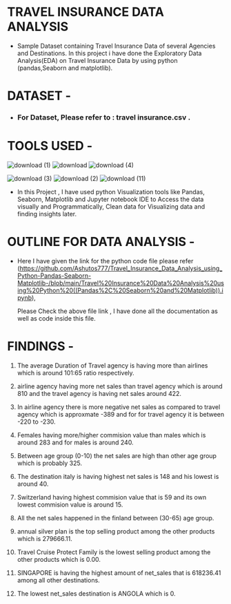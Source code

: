 # TRAVEL INSURANCE DATA ANALYSIS
* Sample Dataset containing Travel Insurance Data of several Agencies and Destinations. In this project i have done
    the Exploratory Data Analysis(EDA) on Travel Insurance Data by using python (pandas,Seaborn and matplotlib).
#  DATASET -
* ### For Dataset, Please refer to :  travel insurance.csv .

# TOOLS USED -
 ![download (1)](https://user-images.githubusercontent.com/111995863/189417908-48e9980b-efde-4d67-b60d-e6a9404c2973.png)
 ![download](https://user-images.githubusercontent.com/111995863/189417978-6dd907b2-a16a-4cf0-a347-f12232e7b8ab.png)
 ![download (4)](https://user-images.githubusercontent.com/111995863/189420467-d6a0e563-e309-4de0-8f68-65018b5cea47.png)

 
 ![download (3)](https://user-images.githubusercontent.com/111995863/189418106-bfb7a2c9-b7e2-4b5c-8226-5a4c0a55319b.png)
![download (2)](https://user-images.githubusercontent.com/111995863/189418070-b06d07c9-7be1-4f7d-86d3-9e9670794bf6.png)
![download (11)](https://user-images.githubusercontent.com/111995863/199317834-a173c641-1141-47d0-9454-1b823fc2c3c2.png)


* In this Project , I have used python Visualization tools like Pandas, Seaborn, Matplotlib and Jupyter notebook IDE to Access the data visually and Programmatically,     Clean data for Visualizing data and finding insights later. 
   
   
  
 # OUTLINE FOR DATA ANALYSIS -
 
 * Here I have given the link for the python code file please refer (https://github.com/Ashutos777/Travel_Insurance_Data_Analysis_using_Python-Pandas-Seaborn-Matplotlib-/blob/main/Travel%20Insurance%20Data%20Analysis%20using%20Python%20((Pandas%2C%20Seaborn%20and%20Matplotlib)).ipynb),
 
   Please Check the above file link , I have done all the documentation as well as code inside this file.  

  # FINDINGS -
   
   1. The average Duration of Travel agency is having more than airlines which is around 101:65 ratio respectively.

   2. airline agency having more net sales than travel agency which is around 810 and the travel agency is having net sales around 422.

   3. In airline agency there is more negative net sales as compared to travel agency which is approxmate -389 and for for travel agency it is between -220 to -230.

   4. Females having more/higher commision value than males which is around 283 and for males is around 240.

   5. Between age group (0-10) the net sales are high than other age group which is probably 325.

   6. The destination italy is having highest net sales is 148 and his lowest is around 40.

   7. Switzerland having highest commision value that is 59 and its own lowest commision value is around 15.

   8. All the net sales happened in the finland between (30-65) age group.

   9. annual silver plan is the top selling product among the other products which is 279666.11.

  10. Travel Cruise Protect Family is the lowest selling product among the other products which is 0.00.

  11. SINGAPORE is having the highest amount of net_sales that is 618236.41 among all other destinations.

  12. The lowest net_sales destination is ANGOLA which is 0.
